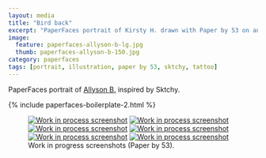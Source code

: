 ```yaml
---
layout: media
title: "Bird back"
excerpt: "PaperFaces portrait of Kirsty H. drawn with Paper by 53 on an iPad."
image: 
  feature: paperfaces-allyson-b-lg.jpg
  thumb: paperfaces-allyson-b-150.jpg
category: paperfaces
tags: [portrait, illustration, paper by 53, sktchy, tattoo]
---
```


PaperFaces portrait of [Allyson B.](http://sktchy.com/NogM0C) inspired by Sktchy.

{% include paperfaces-boilerplate-2.html %}

<figure class="third">
	<a href="{{ site.url }}/images/paperfaces-allyson-b-process-1-lg.jpg"><img src="{{ site.url }}/images/paperfaces-allyson-b-process-1-600.jpg" alt="Work in process screenshot"></a>
	<a href="{{ site.url }}/images/paperfaces-allyson-b-process-2-lg.jpg"><img src="{{ site.url }}/images/paperfaces-allyson-b-process-2-600.jpg" alt="Work in process screenshot"></a>
	<a href="{{ site.url }}/images/paperfaces-allyson-b-process-3-lg.jpg"><img src="{{ site.url }}/images/paperfaces-allyson-b-process-3-600.jpg" alt="Work in process screenshot"></a>
	<a href="{{ site.url }}/images/paperfaces-allyson-b-process-4-lg.jpg"><img src="{{ site.url }}/images/paperfaces-allyson-b-process-4-600.jpg" alt="Work in process screenshot"></a>
	<a href="{{ site.url }}/images/paperfaces-allyson-b-process-5-lg.jpg"><img src="{{ site.url }}/images/paperfaces-allyson-b-process-5-600.jpg" alt="Work in process screenshot"></a>
	<a href="{{ site.url }}/images/paperfaces-allyson-b-process-6-lg.jpg"><img src="{{ site.url }}/images/paperfaces-allyson-b-process-6-600.jpg" alt="Work in process screenshot"></a>
	<figcaption>Work in progress screenshots (Paper by 53).</figcaption>
</figure>